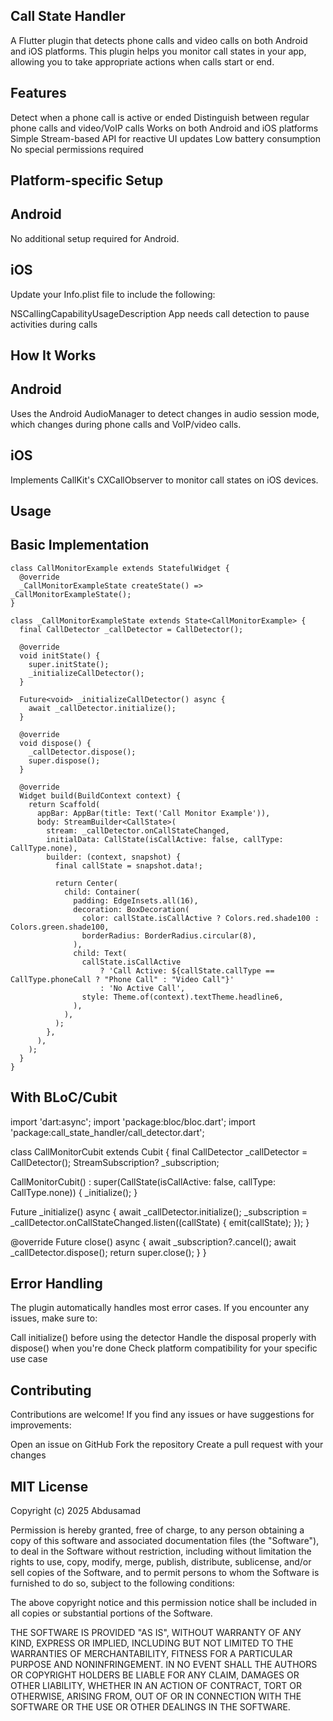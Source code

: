 ## Call State Handler
A Flutter plugin that detects phone calls and video calls on both Android and iOS platforms. This plugin helps you monitor call states in your app, allowing you to take appropriate actions when calls start or end.

## Features
Detect when a phone call is active or ended
Distinguish between regular phone calls and video/VoIP calls
Works on both Android and iOS platforms
Simple Stream-based API for reactive UI updates
Low battery consumption
No special permissions required

## Platform-specific Setup
## Android
No additional setup required for Android.
## iOS
Update your Info.plist file to include the following:

<key>NSCallingCapabilityUsageDescription</key>
<string>App needs call detection to pause activities during calls</string>


## How It Works
## Android
Uses the Android AudioManager to detect changes in audio session mode, which changes during phone calls and VoIP/video calls.
## iOS
Implements CallKit's CXCallObserver to monitor call states on iOS devices.



## Usage
## Basic Implementation

```
class CallMonitorExample extends StatefulWidget {
  @override
  _CallMonitorExampleState createState() => _CallMonitorExampleState();
}

class _CallMonitorExampleState extends State<CallMonitorExample> {
  final CallDetector _callDetector = CallDetector();
  
  @override
  void initState() {
    super.initState();
    _initializeCallDetector();
  }
  
  Future<void> _initializeCallDetector() async {
    await _callDetector.initialize();
  }
  
  @override
  void dispose() {
    _callDetector.dispose();
    super.dispose();
  }
  
  @override
  Widget build(BuildContext context) {
    return Scaffold(
      appBar: AppBar(title: Text('Call Monitor Example')),
      body: StreamBuilder<CallState>(
        stream: _callDetector.onCallStateChanged,
        initialData: CallState(isCallActive: false, callType: CallType.none),
        builder: (context, snapshot) {
          final callState = snapshot.data!;
          
          return Center(
            child: Container(
              padding: EdgeInsets.all(16),
              decoration: BoxDecoration(
                color: callState.isCallActive ? Colors.red.shade100 : Colors.green.shade100,
                borderRadius: BorderRadius.circular(8),
              ),
              child: Text(
                callState.isCallActive 
                    ? 'Call Active: ${callState.callType == CallType.phoneCall ? "Phone Call" : "Video Call"}' 
                    : 'No Active Call',
                style: Theme.of(context).textTheme.headline6,
              ),
            ),
          );
        },
      ),
    );
  }
}
```
## With BLoC/Cubit

import 'dart:async';
import 'package:bloc/bloc.dart';
import 'package:call_state_handler/call_detector.dart';

class CallMonitorCubit extends Cubit<CallState> {
  final CallDetector _callDetector = CallDetector();
  StreamSubscription<CallState>? _subscription;

  CallMonitorCubit() : super(CallState(isCallActive: false, callType: CallType.none)) {
    _initialize();
  }

  Future<void> _initialize() async {
    await _callDetector.initialize();
    _subscription = _callDetector.onCallStateChanged.listen((callState) {
      emit(callState);
    });
  }

  @override
  Future<void> close() async {
    await _subscription?.cancel();
    await _callDetector.dispose();
    return super.close();
  }
}



## Error Handling
The plugin automatically handles most error cases. If you encounter any issues, make sure to:

Call initialize() before using the detector
Handle the disposal properly with dispose() when you're done
Check platform compatibility for your specific use case

## Contributing
Contributions are welcome! If you find any issues or have suggestions for improvements:

Open an issue on GitHub
Fork the repository
Create a pull request with your changes

## MIT License

Copyright (c) 2025 Abdusamad

Permission is hereby granted, free of charge, to any person obtaining a copy
of this software and associated documentation files (the "Software"), to deal
in the Software without restriction, including without limitation the rights
to use, copy, modify, merge, publish, distribute, sublicense, and/or sell
copies of the Software, and to permit persons to whom the Software is
furnished to do so, subject to the following conditions:

The above copyright notice and this permission notice shall be included in all
copies or substantial portions of the Software.

THE SOFTWARE IS PROVIDED "AS IS", WITHOUT WARRANTY OF ANY KIND, EXPRESS OR
IMPLIED, INCLUDING BUT NOT LIMITED TO THE WARRANTIES OF MERCHANTABILITY,
FITNESS FOR A PARTICULAR PURPOSE AND NONINFRINGEMENT. IN NO EVENT SHALL THE
AUTHORS OR COPYRIGHT HOLDERS BE LIABLE FOR ANY CLAIM, DAMAGES OR OTHER
LIABILITY, WHETHER IN AN ACTION OF CONTRACT, TORT OR OTHERWISE, ARISING FROM,
OUT OF OR IN CONNECTION WITH THE SOFTWARE OR THE USE OR OTHER DEALINGS IN THE
SOFTWARE.

